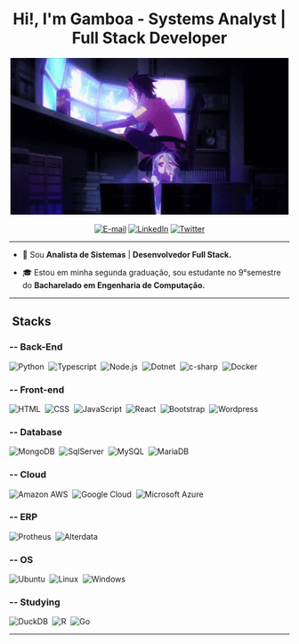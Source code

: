 
<h1 align="center">Hi!, I'm Gamboa - Systems Analyst | Full Stack Developer </h1>


<div align="center">
  
<img src="/ngnlf.gif" />


<p><a href="mailto:rsanchesgamboa@gmail.com"><img src="https://img.shields.io/badge/-rsanchesgamboa@gmail.com-1a1c20?style=for-the-badge&amp;logo=microsoft-outlook&amp;logoColor=4d7c93&amp;color:FFF" alt="E-mail"></a>
<a href="https://www.linkedin.com/in/rsgamboa"><img src="https://img.shields.io/badge/-LinkedIn-1a1c20?style=for-the-badge&amp;logo=linkedin&amp;logoColor=4d7c93&amp;color:FFF" alt="LinkedIn"></a>
<a href="https://twitter.com/gam6oa"><img src="https://img.shields.io/badge/-twitter-1a1c20?style=for-the-badge&amp;logo=twitter&amp;logoColor=4d7c93&amp;color:FFF" alt="Twitter"></a></p>
</div>

</div>

***
- 📌 Sou **Analista de Sistemas** | **Desenvolvedor Full Stack.**

- 🎓 Estou em minha segunda graduação, sou estudante no 9°semestre do **Bacharelado em Engenharia de Computação.**

***

## &nbsp;Stacks

###  --&nbsp;Back-End
![Python](https://img.shields.io/badge/-Python-1a1c20?style=for-the-badge&amp;logo=python&amp;logoColor=4d7c93)&nbsp;
![Typescript](https://img.shields.io/badge/-TypeScript-1a1c20?style=for-the-badge&amp;logo=typescript&amp;logoColor=4d7c93)&nbsp;
![Node.js](https://img.shields.io/badge/-Node.js-1a1c20?style=for-the-badge&amp;logo=node.js&amp;logoColor=4d7c93)&nbsp;
![Dotnet](https://img.shields.io/badge/-.NET-1a1c20?style=for-the-badge&amp;logo=dotnet&amp;logoColor=4d7c93)&nbsp;
![c-sharp](https://img.shields.io/badge/-C%23-1a1c20?style=for-the-badge&amp;logo=c-sharp&amp;logoColor=4d7c93)&nbsp;
![Docker](https://img.shields.io/badge/-Docker-1a1c20?style=for-the-badge&amp;logo=docker&amp;logoColor=4d7c93)&nbsp;

###  --&nbsp;Front-end
![HTML](https://img.shields.io/badge/-HTML-1a1c20?style=for-the-badge&amp;logo=HTML5&amp;logoColor=4d7c93)&nbsp;
![CSS](https://img.shields.io/badge/-CSS-1a1c20?style=for-the-badge&amp;logo=CSS3&amp;logoColor=4d7c93)&nbsp;
![JavaScript](https://img.shields.io/badge/-JavaScript-1a1c20?style=for-the-badge&amp;logo=javascript&amp;logoColor=4d7c93)&nbsp;
![React](https://img.shields.io/badge/-React-1a1c20?style=for-the-badge&amp;logo=react&amp;logoColor=4d7c93)&nbsp;
![Bootstrap](https://img.shields.io/badge/-Bootstrap-1a1c20?style=for-the-badge&amp;logo=bootstrap&amp;logoColor=4d7c93)&nbsp;
![Wordpress](https://img.shields.io/badge/-Wordpress-1a1c20?style=for-the-badge&amp;logo=wordpress&amp;logoColor=4d7c93)&nbsp;


###  --&nbsp;Database 
![MongoDB](https://img.shields.io/badge/-MongoDB-1a1c20?style=for-the-badge&amp;logo=mongodb&amp;logoColor=4d7c93)&nbsp;
![SqlServer](https://img.shields.io/badge/-Microsoft%20SQL%20Server-1a1c20?style=for-the-badge&amp;logo=microsoft%20sql%20server&amp;logoColor=4d7c93)&nbsp;
![MySQL](https://img.shields.io/badge/-MySQL-1a1c20?style=for-the-badge&amp;logo=mysql&amp;logoColor=4d7c93)&nbsp;
![MariaDB](https://img.shields.io/badge/-MariaDB-1a1c20?style=for-the-badge&amp;logo=mariadb&amp;logoColor=4d7c93)&nbsp;

###  --&nbsp;Cloud 
![Amazon AWS](https://img.shields.io/badge/-Amazon_AWS-1a1c20?style=for-the-badge&amp;logo=amazon-aws&amp;logoColor=4d7c93)&nbsp;
![Google Cloud](https://img.shields.io/badge/-Google_Cloud-1a1c20?style=for-the-badge&amp;logo=google-cloud&amp;logoColor=4d7c93)&nbsp;
![Microsoft Azure](https://img.shields.io/badge/-Microsoft_Azure-1a1c20?style=for-the-badge&amp;logo=microsoft-azure&amp;logoColor=4d7c93)&nbsp;

###  --&nbsp;ERP 
![Protheus](https://img.shields.io/badge/-Protheus-1a1c20?style=for-the-badge&amp;logo=protheus&amp;logoColor=4d7c93)&nbsp;
![Alterdata](https://img.shields.io/badge/-Alterdata-1a1c20?style=for-the-badge&amp;logo=alterdata&amp;logoColor=4d7c93)&nbsp;

###  --&nbsp;OS 
![Ubuntu](https://img.shields.io/badge/-Ubuntu-1a1c20?style=for-the-badge&amp;logo=ubuntu&amp;logoColor=4d7c93)&nbsp;
![Linux](https://img.shields.io/badge/-Linux-1a1c20?style=for-the-badge&amp;logo=linux&amp;logoColor=4d7c93)&nbsp;
![Windows](https://img.shields.io/badge/-Windows-1a1c20?style=for-the-badge&amp;logo=Windows&amp;logoColor=4d7c93)&nbsp;

###  --&nbsp;Studying
![DuckDB](https://img.shields.io/badge/-DuckDB-1a1c20?style=for-the-badge&amp;logo=DuckDB&amp;logoColor=4d7c93)&nbsp;
![R](https://img.shields.io/badge/-R-1a1c20?style=for-the-badge&amp;logo=R&amp;logoColor=4d7c93)&nbsp;
![Go](https://img.shields.io/badge/go-1a1c20?style=for-the-badge&amp;logo=go&amp;logoColor=4d7c93)&nbsp;
***
